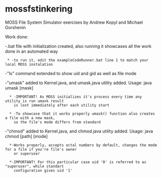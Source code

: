 # mossfstinkering

MOSS File System Simulator exercises by Andrew Kopyl and Michael Gorshenin

Work done:


-.bat file with initialization created, also running it showcases all the work done in an automated way

     * -to run it, edit the exampleCodeRunner.bat line 1 to match your local MOSS instalation
	
	
-"ls" command extended to show uid and gid as well as file mode


-"umask" added to Kernel.java, and umask.java utility added. Usage: java umask [mask]
	
	  * -IMPORTANT! As MOSS initializes it's process every time any utility is run umask result
		is lost immediately after each utility start
		
	  * -To showcase that it works properly umask() function also creates a file with a new mask,
		so the file's mode differs from standard


-"chmod" added to Kernel.java, and chmod.java utility added. Usage: java chmod [path] [mode]
	
	  *-Works properly, accepts octal numbers by default, changes the mode for a file if you're file's owner
		or superuser
		
	  *-IMPORTANT! For this particular case uid '0' is referred to as "superuser", while standart
		configuration gives uid '1'
